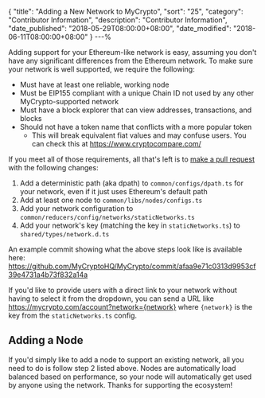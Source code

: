 {
 "title": "Adding a New Network to MyCrypto",
 "sort": "25",
 "category": "Contributor Information",
 "description": "Contributor Information",
 "date_published": "2018-05-29T08:00:00+08:00",
 "date_modified": "2018-06-11T08:00:00+08:00"
}
---%

Adding support for your Ethereum-like network is easy, assuming you don't have any significant differences from the Ethereum network. To make sure your network is well supported, we require the following:

* Must have at least one reliable, working node
* Must be EIP155 compliant with a unique Chain ID not used by any other MyCrypto-supported network
* Must have a block explorer that can view addresses, transactions, and blocks
* Should not have a token name that conflicts with a more popular token
  * This will break equivalent fiat values and may confuse users. You can check this at https://www.cryptocompare.com/
  
If you meet all of those requirements, all that's left is to [make a pull request](https://github.com/MyCryptoHQ/MyCrypto) with the following changes:

1. Add a deterministic path (aka dpath) to `common/configs/dpath.ts` for your network, even if it just uses Ethereum's default path
2. Add at least one node to `common/libs/nodes/configs.ts`
3. Add your network configuration to `common/reducers/config/networks/staticNetworks.ts`
4. Add your network's key (matching the key in `staticNetworks.ts`) to `shared/types/network.d.ts`

An example commit showing what the above steps look like is available here: https://github.com/MyCryptoHQ/MyCrypto/commit/afaa9e71c0313d9953cf39e4731a4b73f832a14a

If you'd like to provide users with a direct link to your network without having to select it from the dropdown, you can send a URL like https://mycrypto.com/account?network={network} where `{network}` is the key from the `staticNetworks.ts` config.

## Adding a Node
If you'd simply like to add a node to support an existing network, all you need to do is follow step 2 listed above. Nodes are automatically load balanced based on performance, so your node will automatically get used by anyone using the network. Thanks for supporting the ecosystem!
